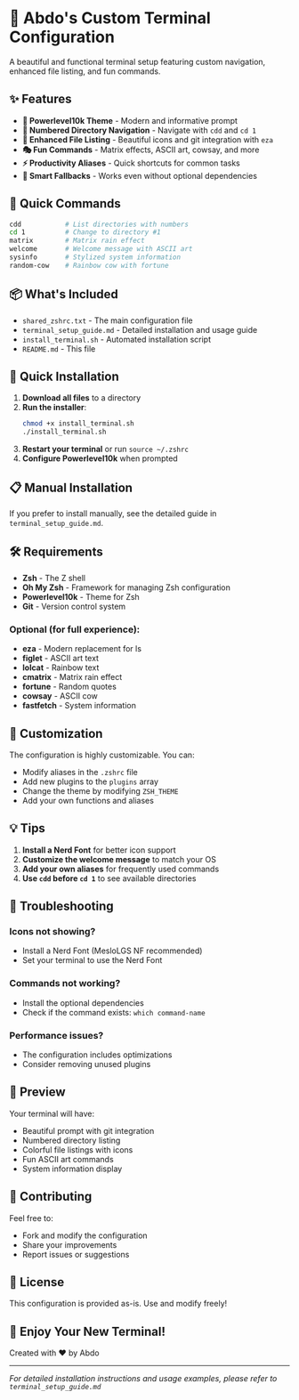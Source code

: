 # 🎨 Abdo's Custom Terminal Configuration

A beautiful and functional terminal setup featuring custom navigation, enhanced file listing, and fun commands.

## ✨ Features

- **🚀 Powerlevel10k Theme** - Modern and informative prompt
- **🔢 Numbered Directory Navigation** - Navigate with `cdd` and `cd 1`
- **📁 Enhanced File Listing** - Beautiful icons and git integration with `eza`
- **🎭 Fun Commands** - Matrix effects, ASCII art, cowsay, and more
- **⚡ Productivity Aliases** - Quick shortcuts for common tasks
- **🔧 Smart Fallbacks** - Works even without optional dependencies

## 🎯 Quick Commands

```bash
cdd           # List directories with numbers
cd 1          # Change to directory #1
matrix        # Matrix rain effect
welcome       # Welcome message with ASCII art
sysinfo       # Stylized system information
random-cow    # Rainbow cow with fortune
```

## 📦 What's Included

- `shared_zshrc.txt` - The main configuration file
- `terminal_setup_guide.md` - Detailed installation and usage guide
- `install_terminal.sh` - Automated installation script
- `README.md` - This file

## 🚀 Quick Installation

1. **Download all files** to a directory
2. **Run the installer**:
   ```bash
   chmod +x install_terminal.sh
   ./install_terminal.sh
   ```
3. **Restart your terminal** or run `source ~/.zshrc`
4. **Configure Powerlevel10k** when prompted

## 📋 Manual Installation

If you prefer to install manually, see the detailed guide in `terminal_setup_guide.md`.

## 🛠️ Requirements

- **Zsh** - The Z shell
- **Oh My Zsh** - Framework for managing Zsh configuration
- **Powerlevel10k** - Theme for Zsh
- **Git** - Version control system

### Optional (for full experience):
- **eza** - Modern replacement for ls
- **figlet** - ASCII art text
- **lolcat** - Rainbow text
- **cmatrix** - Matrix rain effect
- **fortune** - Random quotes
- **cowsay** - ASCII cow
- **fastfetch** - System information

## 🎨 Customization

The configuration is highly customizable. You can:

- Modify aliases in the `.zshrc` file
- Add new plugins to the `plugins` array
- Change the theme by modifying `ZSH_THEME`
- Add your own functions and aliases

## 💡 Tips

1. **Install a Nerd Font** for better icon support
2. **Customize the welcome message** to match your OS
3. **Add your own aliases** for frequently used commands
4. **Use `cdd` before `cd 1`** to see available directories

## 🔧 Troubleshooting

### Icons not showing?
- Install a Nerd Font (MesloLGS NF recommended)
- Set your terminal to use the Nerd Font

### Commands not working?
- Install the optional dependencies
- Check if the command exists: `which command-name`

### Performance issues?
- The configuration includes optimizations
- Consider removing unused plugins

## 📸 Preview

Your terminal will have:
- Beautiful prompt with git integration
- Numbered directory listing
- Colorful file listings with icons
- Fun ASCII art commands
- System information display

## 🤝 Contributing

Feel free to:
- Fork and modify the configuration
- Share your improvements
- Report issues or suggestions

## 📄 License

This configuration is provided as-is. Use and modify freely!

## 🎉 Enjoy Your New Terminal!

Created with ❤️ by Abdo

---

*For detailed installation instructions and usage examples, please refer to `terminal_setup_guide.md`*

